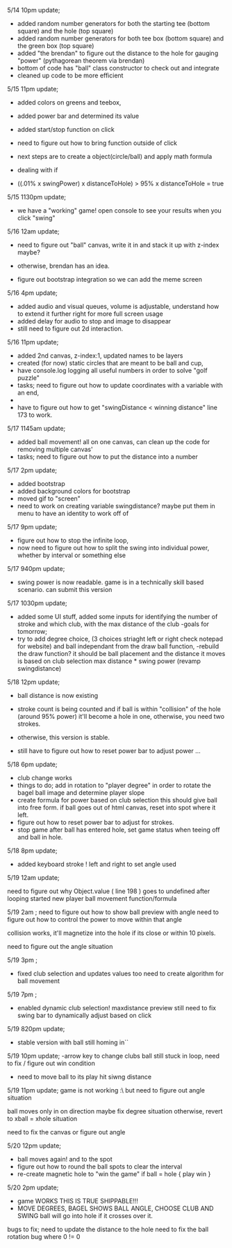 5/14 10pm update;
- added random number generators for both the starting tee (bottom square) and the hole (top square)
- added random number generators for both tee box (bottom square) and the green box (top square)
- added "the brendan" to figure out the distance to the hole for gauging "power" (pythagorean theorem via brendan)
- bottom of code has "ball" class constructor to check out and integrate
- cleaned up code to be more efficient


5/15 11pm update;
- added colors on greens and teebox,
- added power bar and determined its value
- added start/stop function on click
- need to figure out how to bring function outside of click

- next steps are to create a object(circle/ball) and apply math formula
- dealing with if 
- ((.01% x swingPower) x distanceToHole) > 95% x distanceToHole = true


5/15 1130pm update;
- we have a "working" game! open console to see your results when you click "swing"


5/16 12am update;
- need to figure out "ball" canvas, write it in and stack it up with z-index maybe?
- otherwise, brendan has an idea.

- figure out bootstrap integration so we can add the meme screen



5/16 4pm update; 
- added audio and visual queues, volume is adjustable, understand how to extend it further right for more full screen usage
- added delay for audio to stop and image to disappear
- still need to figure out 2d interaction.


5/16 11pm update;
- added 2nd canvas, z-index:1, updated names to be layers
- created (for now) static circles that are meant to be ball and cup,
- have console.log logging all useful numbers in order to solve "golf puzzle"
- tasks; need to figure out how to update coordinates with a variable with an end,
- 
- have to figure out how to get "swingDistance < winning distance" line 173 to work.



5/17 1145am update; 
- added ball movement! all on one canvas, can clean up the code for removing multiple canvas'
- tasks; need to figure out how to put the distance into a number


5/17 2pm update;
- added bootstrap
- added background colors for bootstrap
- moved gif to "screen"
- need to work on creating variable swingdistance? maybe put them in menu to have an identity to work off of


5/17 9pm update;
- figure out how to stop the infinite loop, 
- now need to figure out how to split the swing into individual power, whether by interval or something else




5/17 940pm update;
- swing power is now readable. game is in a technically skill based scenario. can submit this version


5/17 1030pm update; 
- added some UI stuff, added some inputs for identifying the number of stroke and which club, with the max distance of the club
-goals for tomorrow; 
- try to add degree choice, (3 choices striaght left or right check notepad for website) and ball independant from the draw ball function, 
-rebuild the draw function? it should be ball placement and the distance it moves is based on club selection max distance * swing power (revamp swingdistance)


5/18 12pm update; 
- ball distance is now existing
- stroke count is being counted and if ball is within "collision" of the hole (around 95% power) it'll become a hole in one, otherwise, you need two strokes.
- otherwise, this version is stable.


- still have to figure out how to reset power bar to adjust power ...


5/18 6pm update; 
- club change works
- things to do;
add in rotation to "player degree" in order to rotate the bagel ball image and determine player slope
- create formula for power based on club selection
this should give ball into free form. if ball goes out of html canvas, reset into spot where it left.
- figure out how to reset power bar to adjust for strokes.
- stop game after ball has entered hole, set game status when teeing off and ball in hole.


5/18 8pm update;
- added keyboard stroke ! left and right to set angle used





5/19 12am update;

need to figure out why Object.value ( line 198 ) goes to undefined after looping
started new player ball movement function/formula


5/19 2am ;
need to figure out how to show ball preview with angle
need to figure out how to control the power to move within that angle

collision works, it'll magnetize into the hole if its close or within 10 pixels.

need to figure out the angle situation



5/19 3pm ;
- fixed club selection and updates values too
need to create algorithm for ball movement

5/19 7pm ;
- enabled dynamic club selection! maxdistance preview
still need to fix swing bar to dynamically adjust based on click


5/19 820pm update;
- stable version with ball still homing in``


5/19 10pm  update;
-arrow key to change clubs
ball still stuck in loop, need to fix / figure out win condition 
- need to move ball to its play hit siwng distance


5/19 11pm update;
game is not working :\ but need to figure out angle situation

ball moves only in on direction
maybe fix degree situation
otherwise, revert to xball = xhole situation

need to fix the canvas or figure out angle



5/20 12pm update;
- ball moves again! and to the spot
- figure out how to round the ball spots to clear the interval
- re-create magnetic hole to "win the game"
if ball = hole {
    play win 
}




5/20 2pm update;
- game WORKS THIS IS TRUE SHIPPABLE!!!
- MOVE DEGREES, BAGEL SHOWS BALL ANGLE, CHOOSE CLUB AND SWING
ball will go into hole if it crosses over it.

bugs to fix; 
need to update the distance to the hole
need to fix the ball rotation bug where 0 != 0